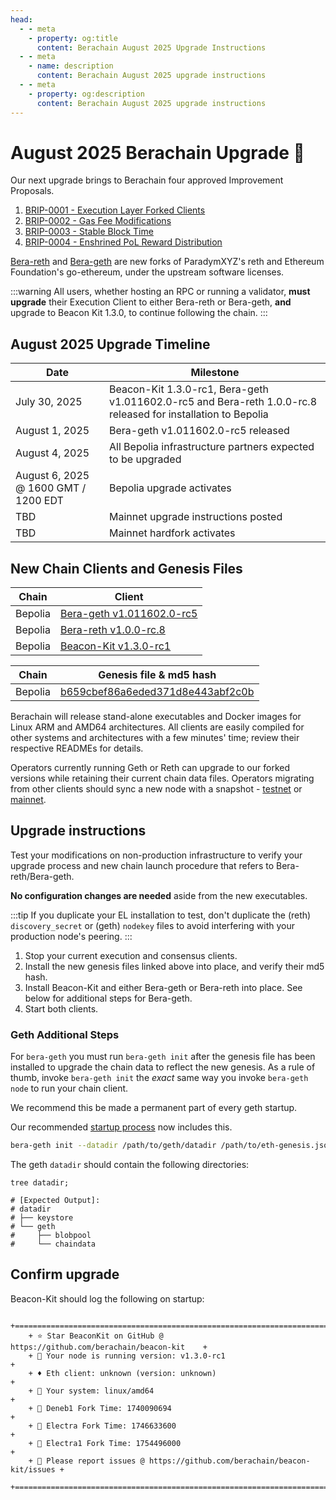 ```yaml
---
head:
  - - meta
    - property: og:title
      content: Berachain August 2025 Upgrade Instructions
  - - meta
    - name: description
      content: Berachain August 2025 upgrade instructions
  - - meta
    - property: og:description
      content: Berachain August 2025 upgrade instructions
---
```


# August 2025 Berachain Upgrade 🔱

Our next upgrade brings to Berachain four approved Improvement Proposals.

1. [BRIP-0001 - Execution Layer Forked Clients](https://github.com/berachain/BRIPs/blob/main/meta/BRIP-0001.md)
2. [BRIP-0002 - Gas Fee Modifications](https://github.com/berachain/BRIPs/blob/main/meta/BRIP-0002.md)
3. [BRIP-0003 - Stable Block Time](https://github.com/berachain/BRIPs/blob/main/meta/BRIP-0003.md)
4. [BRIP-0004 - Enshrined PoL Reward Distribution](https://github.com/berachain/BRIPs/blob/main/meta/BRIP-0004.md)

[Bera-reth](https://github.com/berachain/bera-reth) and [Bera-geth](https://github.com/berachain/bera-geth) are new forks of ParadymXYZ's reth and Ethereum Foundation's go-ethereum, under the upstream software licenses.

:::warning
All users, whether hosting an RPC or running a validator, **must upgrade** their Execution Client to either Bera-reth or Bera-geth, **and** upgrade to Beacon Kit 1.3.0, to continue following the chain.
:::

## August 2025 Upgrade Timeline

| Date                                 | Milestone                                                                                                     |
| ------------------------------------ | ------------------------------------------------------------------------------------------------------------- |
| July 30, 2025                        | Beacon-Kit 1.3.0-rc1, Bera-geth v1.011602.0-rc5 and Bera-reth 1.0.0-rc.8 released for installation to Bepolia |
| August 1, 2025                       | Bera-geth v1.011602.0-rc5 released                                                                            |
| August 4, 2025                       | All Bepolia infrastructure partners expected to be upgraded                                                   |
| August 6, 2025 @ 1600 GMT / 1200 EDT | Bepolia upgrade activates                                                                                     |
| TBD                                  | Mainnet upgrade instructions posted                                                                           |
| TBD                                  | Mainnet hardfork activates                                                                                    |

## New Chain Clients and Genesis Files

| Chain   | Client                                                                                           |
| ------- | ------------------------------------------------------------------------------------------------ |
| Bepolia | [Bera-geth v1.011602.0-rc5](https://github.com/berachain/bera-geth/releases/tag/v1.011602.0-rc5) |
| Bepolia | [Bera-reth v1.0.0-rc.8](https://github.com/berachain/bera-reth/releases/tag/v1.0.0-rc.8)         |
| Bepolia | [Beacon-Kit v1.3.0-rc1](https://github.com/berachain/beacon-kit/releases/tag/v1.3.0-rc1)         |

| Chain   | Genesis file & md5 hash                                                                                                                            |
| ------- | -------------------------------------------------------------------------------------------------------------------------------------------------- |
| Bepolia | [b659cbef86a6eded371d8e443abf2c0b](https://raw.githubusercontent.com/berachain/beacon-kit/refs/heads/main/testing/networks/80069/eth-genesis.json) |

Berachain will release stand-alone executables and Docker images for Linux ARM and AMD64 architectures. All clients are easily compiled for other systems and architectures with a few minutes' time; review their respective READMEs for details.

Operators currently running Geth or Reth can upgrade to our forked versions while retaining their current chain data files. Operators migrating from other clients should sync a new node with a snapshot - [testnet](https://storage.googleapis.com/bera-testnet-snapshot-eu/index.html) or [mainnet](https://storage.googleapis.com/bera-snapshot-eu/index.html).

## Upgrade instructions

Test your modifications on non-production infrastructure to verify your upgrade process and new chain launch procedure that refers to Bera-reth/Bera-geth.

**No configuration changes are needed** aside from the new executables.

:::tip
If you duplicate your EL installation to test, don't duplicate the (reth) `discovery_secret` or (geth) `nodekey` files to avoid interfering with your production node's peering.
:::

1. Stop your current execution and consensus clients.
2. Install the new genesis files linked above into place, and verify their md5 hash.
3. Install Beacon-Kit and either Bera-geth or Bera-reth into place. See below for additional steps for Bera-geth.
4. Start both clients.

### Geth Additional Steps

For `bera-geth` you must run `bera-geth init` after the genesis file has been installed to upgrade the chain data to reflect the new genesis. As a rule of thumb, invoke `bera-geth init` the _exact_ same way you invoke `bera-geth node` to run your chain client.

We recommend this be made a permanent part of every geth startup.

Our recommended [startup process](https://github.com/berachain/guides/tree/main/apps/node-scripts/run-geth.sh) now includes this.

```bash
bera-geth init --datadir /path/to/geth/datadir /path/to/eth-genesis.json;
```

The geth `datadir` should contain the following directories:

```bash-vue{4-8}
tree datadir;

# [Expected Output]:
# datadir
# ├── keystore
# └── geth
#     ├── blobpool
#     └── chaindata
```

## Confirm upgrade

Beacon-Kit should log the following on startup:

```
	+==========================================================================+
	+ ⭐️ Star BeaconKit on GitHub @ https://github.com/berachain/beacon-kit    +
	+ 🧩 Your node is running version: v1.3.0-rc1                              +
	+ ♦ Eth client: unknown (version: unknown)                                 +
	+ 💾 Your system: linux/amd64                                              +
	+ 🍴 Deneb1 Fork Time: 1740090694                                          +
	+ 🍴 Electra Fork Time: 1746633600                                         +
	+ 🍴 Electra1 Fork Time: 1754496000                                        +
	+ 🦺 Please report issues @ https://github.com/berachain/beacon-kit/issues +
	+==========================================================================+

```
